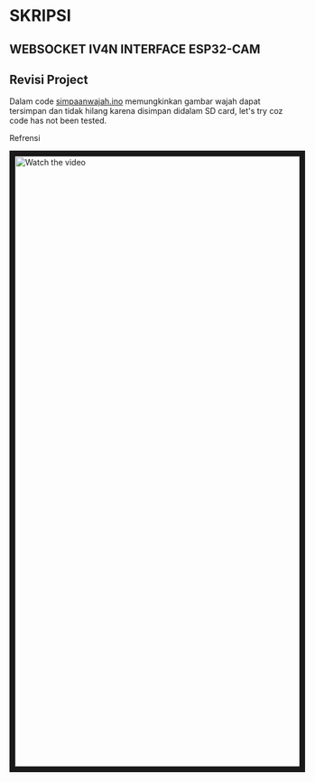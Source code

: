 # SKRIPSI
## WEBSOCKET IV4N INTERFACE ESP32-CAM
## Revisi Project

Dalam code [simpaanwajah.ino](https://github.com/Flash715/sKRIPSI/blob/main/simpanwajah.ino) memungkinkan gambar wajah dapat tersimpan dan tidak hilang
karena disimpan didalam SD card, let's try coz code has not been tested.

Refrensi

<a href="http://www.youtube.com/watch?feature=player_embedded&v=nTQUwghvy5Q" target="_blank">
 <img src="https://i3.ytimg.com/vi/BDQxH3KYNpc/maxresdefault.jpg" alt="Watch the video" width="1080" height="1080" border="10" />
</a>

